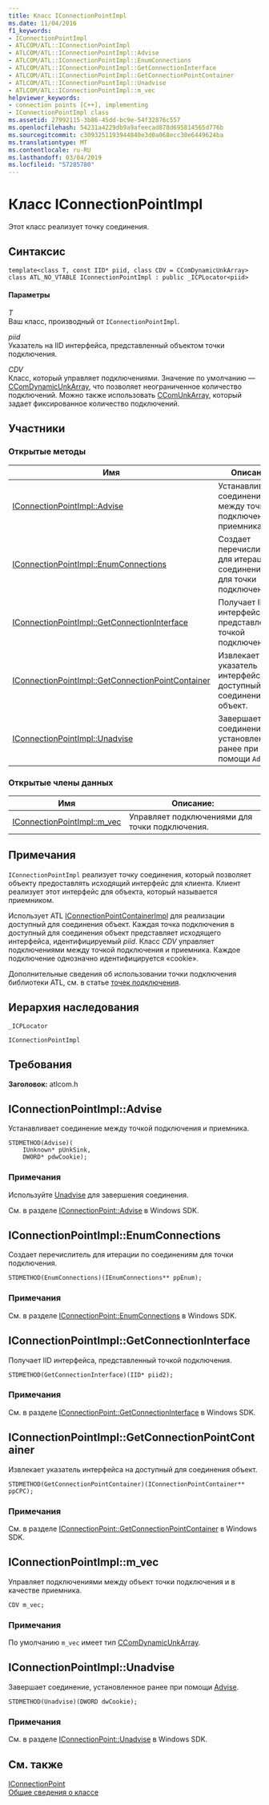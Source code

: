 ```yaml
---
title: Класс IConnectionPointImpl
ms.date: 11/04/2016
f1_keywords:
- IConnectionPointImpl
- ATLCOM/ATL::IConnectionPointImpl
- ATLCOM/ATL::IConnectionPointImpl::Advise
- ATLCOM/ATL::IConnectionPointImpl::EnumConnections
- ATLCOM/ATL::IConnectionPointImpl::GetConnectionInterface
- ATLCOM/ATL::IConnectionPointImpl::GetConnectionPointContainer
- ATLCOM/ATL::IConnectionPointImpl::Unadvise
- ATLCOM/ATL::IConnectionPointImpl::m_vec
helpviewer_keywords:
- connection points [C++], implementing
- IConnectionPointImpl class
ms.assetid: 27992115-3b86-45dd-bc9e-54f32876c557
ms.openlocfilehash: 54231a4229db9a9afeecad878d695814565d776b
ms.sourcegitcommit: c3093251193944840e3d0a068ecc30e6449624ba
ms.translationtype: MT
ms.contentlocale: ru-RU
ms.lasthandoff: 03/04/2019
ms.locfileid: "57285780"
---
```

# <a name="iconnectionpointimpl-class"></a>Класс IConnectionPointImpl

Этот класс реализует точку соединения.

## <a name="syntax"></a>Синтаксис

```
template<class T, const IID* piid, class CDV = CComDynamicUnkArray>
class ATL_NO_VTABLE IConnectionPointImpl : public _ICPLocator<piid>
```

#### <a name="parameters"></a>Параметры

*T*<br/>
Ваш класс, производный от `IConnectionPointImpl`.

*piid*<br/>
Указатель на IID интерфейса, представленный объектом точки подключения.

*CDV*<br/>
Класс, который управляет подключениями. Значение по умолчанию — [CComDynamicUnkArray](../../atl/reference/ccomdynamicunkarray-class.md), что позволяет неограниченное количество подключений. Можно также использовать [CComUnkArray](../../atl/reference/ccomunkarray-class.md), который задает фиксированное количество подключений.

## <a name="members"></a>Участники

### <a name="public-methods"></a>Открытые методы

|Имя|Описание|
|----------|-----------------|
|[IConnectionPointImpl::Advise](#advise)|Устанавливает соединение между точкой подключения и приемника.|
|[IConnectionPointImpl::EnumConnections](#enumconnections)|Создает перечислитель для итерации по соединениям для точки подключения.|
|[IConnectionPointImpl::GetConnectionInterface](#getconnectioninterface)|Получает IID интерфейса, представленный точкой подключения.|
|[IConnectionPointImpl::GetConnectionPointContainer](#getconnectionpointcontainer)|Извлекает указатель интерфейса на доступный для соединения объект.|
|[IConnectionPointImpl::Unadvise](#unadvise)|Завершает соединение, установленное ранее при помощи `Advise`.|

### <a name="public-data-members"></a>Открытые члены данных

|Имя|Описание:|
|----------|-----------------|
|[IConnectionPointImpl::m_vec](#m_vec)|Управляет подключениями для точки подключения.|

## <a name="remarks"></a>Примечания

`IConnectionPointImpl` реализует точку соединения, который позволяет объекту предоставлять исходящий интерфейс для клиента. Клиент реализует этот интерфейс для объекта, который называется приемником.

Использует ATL [IConnectionPointContainerImpl](../../atl/reference/iconnectionpointcontainerimpl-class.md) для реализации доступный для соединения объект. Каждая точка подключения в доступный для соединения объект представляет исходящего интерфейса, идентифицируемый *piid*. Класс *CDV* управляет подключениями между точкой подключения и приемника. Каждое подключение однозначно идентифицируется «cookie».

Дополнительные сведения об использовании точки подключения библиотеки ATL, см. в статье [точек подключения](../../atl/atl-connection-points.md).

## <a name="inheritance-hierarchy"></a>Иерархия наследования

`_ICPLocator`

`IConnectionPointImpl`

## <a name="requirements"></a>Требования

**Заголовок:** atlcom.h

##  <a name="advise"></a>  IConnectionPointImpl::Advise

Устанавливает соединение между точкой подключения и приемника.

```
STDMETHOD(Advise)(
    IUnknown* pUnkSink,
    DWORD* pdwCookie);
```

### <a name="remarks"></a>Примечания

Используйте [Unadvise](#unadvise) для завершения соединения.

См. в разделе [IConnectionPoint::Advise](/windows/desktop/api/ocidl/nf-ocidl-iconnectionpoint-advise) в Windows SDK.

##  <a name="enumconnections"></a>  IConnectionPointImpl::EnumConnections

Создает перечислитель для итерации по соединениям для точки подключения.

```
STDMETHOD(EnumConnections)(IEnumConnections** ppEnum);
```

### <a name="remarks"></a>Примечания

См. в разделе [IConnectionPoint::EnumConnections](/windows/desktop/api/ocidl/nf-ocidl-iconnectionpoint-enumconnections) в Windows SDK.

##  <a name="getconnectioninterface"></a>  IConnectionPointImpl::GetConnectionInterface

Получает IID интерфейса, представленный точкой подключения.

```
STDMETHOD(GetConnectionInterface)(IID* piid2);
```

### <a name="remarks"></a>Примечания

См. в разделе [IConnectionPoint::GetConnectionInterface](/windows/desktop/api/ocidl/nf-ocidl-iconnectionpoint-getconnectioninterface) в Windows SDK.

##  <a name="getconnectionpointcontainer"></a>  IConnectionPointImpl::GetConnectionPointContainer

Извлекает указатель интерфейса на доступный для соединения объект.

```
STDMETHOD(GetConnectionPointContainer)(IConnectionPointContainer** ppCPC);
```

### <a name="remarks"></a>Примечания

См. в разделе [IConnectionPoint::GetConnectionPointContainer](/windows/desktop/api/ocidl/nf-ocidl-iconnectionpoint-getconnectionpointcontainer) в Windows SDK.

##  <a name="m_vec"></a>  IConnectionPointImpl::m_vec

Управляет подключениями между объект точки подключения и в качестве приемника.

```
CDV m_vec;
```

### <a name="remarks"></a>Примечания

По умолчанию `m_vec` имеет тип [CComDynamicUnkArray](../../atl/reference/ccomdynamicunkarray-class.md).

##  <a name="unadvise"></a>  IConnectionPointImpl::Unadvise

Завершает соединение, установленное ранее при помощи [Advise](#advise).

```
STDMETHOD(Unadvise)(DWORD dwCookie);
```

### <a name="remarks"></a>Примечания

См. в разделе [IConnectionPoint::Unadvise](/windows/desktop/api/ocidl/nf-ocidl-iconnectionpoint-unadvise) в Windows SDK.

## <a name="see-also"></a>См. также

[IConnectionPoint](/windows/desktop/api/ocidl/nn-ocidl-iconnectionpoint)<br/>
[Общие сведения о классе](../../atl/atl-class-overview.md)
